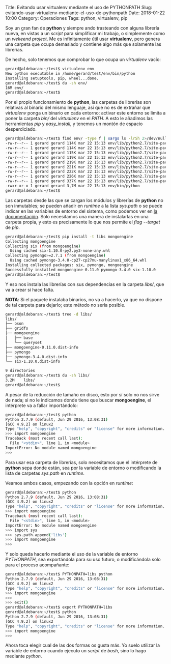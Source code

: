 Title: Evitando usar virtualenv mediante el uso de PYTHONPATH
Slug: evitando-usar-virtualenv-mediante-el-uso-de-pythonpath
Date: 2018-01-22 10:00
Category: Operaciones
Tags: python, virtualenv, pip



Soy un gran fan de **python** y siempre ando trasteando con alguna librería nueva, en vistas a un *script* para simplificar mi trabajo, o simplemente como un *wekeend project*. Me es infinitamente útil usar **virtualenv**, pero genera una carpeta que ocupa demasiado y contiene algo más que solamente las librerías.

De hecho, solo tenemos que comprobar lo que ocupa un *virtualenv* vacío:

```bash
gerard@aldebaran:~/test$ virtualenv env
New python executable in /home/gerard/test/env/bin/python
Installing setuptools, pip, wheel...done.
gerard@aldebaran:~/test$ du -sh env/
16M	env/
gerard@aldebaran:~/test$ 
```

Por el propio funcionamiento de **python**, las carpetas de librerías son relativas al binario del mismo lenguaje, así que no es de extrañar que *virtualenv* ponga un binario en cada entorno; activar este entorno se limita a poner la carpeta *bin/* del *virtualenv* en el *PATH*. A esto le añadimos las herramientas *pip* y *easy_install*, y tenemos un montón de espacio desperdiciado.

```bash
gerard@aldebaran:~/test$ find env/ -type f | xargs ls -lrSh 2>/dev/null | tail
-rw-r--r-- 1 gerard gerard 114K mar 22 15:13 env/lib/python2.7/site-packages/pkg_resources/__init__.pyc
-rw-r--r-- 1 gerard gerard 114K mar 22 15:13 env/lib/python2.7/site-packages/pip/_vendor/pkg_resources/__init__.pyc
-rw-r--r-- 1 gerard gerard 115K mar 22 15:13 env/lib/python2.7/site-packages/pip/_vendor/html5lib/html5parser.py
-rw-r--r-- 1 gerard gerard 119K mar 22 15:13 env/lib/python2.7/site-packages/pip/_vendor/html5lib/html5parser.pyc
-rw-r--r-- 1 gerard gerard 219K mar 22 15:13 env/lib/python2.7/site-packages/pip/_vendor/pyparsing.py
-rw-r--r-- 1 gerard gerard 221K mar 22 15:13 env/lib/python2.7/site-packages/pyparsing.pyc
-rw-r--r-- 1 gerard gerard 222K mar 22 15:13 env/lib/python2.7/site-packages/pip/_vendor/pyparsing.pyc
-rw-r--r-- 1 gerard gerard 226K mar 22 15:13 env/lib/python2.7/site-packages/pyparsing.py
-rw-r--r-- 1 gerard gerard 337K mar 22 15:13 env/lib/python2.7/site-packages/pip/_vendor/requests/cacert.pem
-rwxr-xr-x 1 gerard gerard 3,7M mar 22 15:13 env/bin/python
gerard@aldebaran:~/test$ 
```

Las carpetas desde las que se cargan los módulos y librerías de **python** no son inmutables; se pueden añadir en *runtime* a la lista *sys.path* o se puede indicar en las variables de entorno del sistema, como podemos ver en [la documentación](https://docs.python.org/2/using/cmdline.html#envvar-PYTHONPATH). Solo necesitamos una manera de instalarlas en una carpeta propia, y esto es precisamente lo que nos permite el *flag --target* de *pip*.

```bash
gerard@aldebaran:~/test$ pip install -t libs mongoengine
Collecting mongoengine
Collecting six (from mongoengine)
  Using cached six-1.10.0-py2.py3-none-any.whl
Collecting pymongo>=2.7.1 (from mongoengine)
  Using cached pymongo-3.4.0-cp27-cp27mu-manylinux1_x86_64.whl
Installing collected packages: six, pymongo, mongoengine
Successfully installed mongoengine-0.11.0 pymongo-3.4.0 six-1.10.0
gerard@aldebaran:~/test$ 
```

Y eso nos instala las librerías con sus dependencias en la carpeta *libs/*, que va a crear si hace falta.

**NOTA**: Si el paquete instalaba binarios, no va a hacerlo, ya que no dispone de tal carpeta para dejarlo; este método no sería posible.

```bash
gerard@aldebaran:~/test$ tree -d libs/
libs/
├── bson
├── gridfs
├── mongoengine
│   ├── base
│   └── queryset
├── mongoengine-0.11.0.dist-info
├── pymongo
├── pymongo-3.4.0.dist-info
└── six-1.10.0.dist-info

9 directories
gerard@aldebaran:~/test$ du -sh libs/
3,2M	libs/
gerard@aldebaran:~/test$ 
```

A pesar de la reducción de tamaño en disco, esto por sí solo no nos sirve de nada; si no le indicamos donde tiene que buscar **mongoengine**, el intérprete va a fallar importándolo:

```bash
gerard@aldebaran:~/test$ python
Python 2.7.9 (default, Jun 29 2016, 13:08:31) 
[GCC 4.9.2] on linux2
Type "help", "copyright", "credits" or "license" for more information.
>>> import mongoengine
Traceback (most recent call last):
  File "<stdin>", line 1, in <module>
ImportError: No module named mongoengine
>>> 
```

Para usar esa carpeta de librerías, solo necesitamos que el intérprete de **python** sepa donde están, sea por la variable de entorno o modificando la lista de carpetas *sys.path* en *runtime*.

Veamos ambos casos, empezando con la opción en *runtime*:

```bash
gerard@aldebaran:~/test$ python
Python 2.7.9 (default, Jun 29 2016, 13:08:31) 
[GCC 4.9.2] on linux2
Type "help", "copyright", "credits" or "license" for more information.
>>> import mongoengine
Traceback (most recent call last):
  File "<stdin>", line 1, in <module>
ImportError: No module named mongoengine
>>> import sys
>>> sys.path.append('libs')
>>> import mongoengine
>>> 
```

Y solo queda hacerlo mediante el uso de la variable de entorno *PYTHONPATH*, sea exportándola para su uso futuro, o modificándola solo para el proceso acompañante:

```bash
gerard@aldebaran:~/test$ PYTHONPATH=libs python
Python 2.7.9 (default, Jun 29 2016, 13:08:31) 
[GCC 4.9.2] on linux2
Type "help", "copyright", "credits" or "license" for more information.
>>> import mongoengine
>>> 
>>> exit()
gerard@aldebaran:~/test$ export PYTHONPATH=libs
gerard@aldebaran:~/test$ python
Python 2.7.9 (default, Jun 29 2016, 13:08:31) 
[GCC 4.9.2] on linux2
Type "help", "copyright", "credits" or "license" for more information.
>>> import mongoengine
>>> 
```

Ahora toca elegir cual de las dos formas os gusta más. Yo suelo utilizar la variable de entorno cuando ejecuto un *script* de *bash*, sino lo hago mediante *python*.
